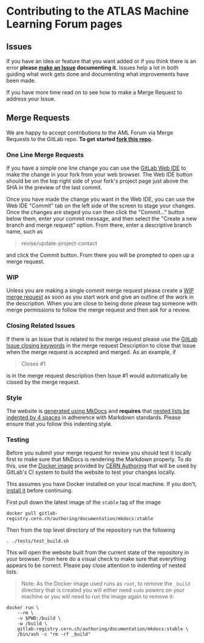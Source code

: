 # Contributing to the ATLAS Machine Learning Forum pages


## Issues

If you have an idea or feature that you want added or if you think there is an error **please [make an Issue][1] documenting it.**
Issues help a lot in both guiding what work gets done and documenting what improvements have been made.

If you have more time read on to see how to make a Merge Request to address your Issue.

[1]: https://gitlab.cern.ch/atlasml/information-and-resources/issues/new?issue


## Merge Requests

We are happy to accept contributions to the AML Forum via Merge Requests to the GitLab repo.
**To get started [fork this repo][2].**

[2]: https://gitlab.cern.ch/atlasml/information-and-resources/forks/new


### One Line Merge Requests

If you have a simple one line change you can use the [GitLab Web IDE][3] to make the change in your fork from your web browser.
The Web IDE button should be on the top right side of your fork's project page just above the SHA in the preview of the last commit.

Once you have made the change you want in the Web IDE, you can use the Web IDE "Commit" tab on the left side of the screen to stage your changes.
Once the changes are staged you can then click the "Commit..." button below them, enter your commit message, and then select the "Create a new branch and merge request" option.
From there, enter a descriptive branch name, such as

> revise/update-project-contact

and click the Commit button.
From there you will be prompted to open up a merge request.

[3]: https://docs.gitlab.com/ee/user/project/web_die/


### WIP

Unless you are making a single commit merge request please create a [WIP merge request][4] as soon as you start work and give an outline of the work in the description.
When you are close to being done please tag someone with merge permissions to follow the merge request and then ask for a review.

[4]: https://docs.gitlab.com/ee/user/project/merge_requests/work_in_progress_merge_requests.html


### Closing Related Issues

If there is an Issue that is related to the merge request please use the [GitLab Issue closing keywords][5] in the merge request Description to close that Issue when the merge request is accepted and merged.
As an example, if

> Closes #1

is in the merge request description then Issue #1 would automatically be closed by the merge request.

[5]: https://docs.gitlab.com/ee/user/project/issues/automatic_issue_closing.html


### Style

The website is [generated using MkDocs][6] and **requires** that [nested lists be indented by 4 spaces][7] in adherence with Markdown standards.
Please ensure that you follow this indenting style.

[6]: https://gitlab.cern.ch/authoring/documentation/mkdocs
[7]: https://commonmark.org/help/tutorial/10-nestedLists.html


### Testing

Before you submit your merge request for review you should test it locally first to make sure that MkDocs is rendering the Markdown properly.
To do this, use the [Docker image][8] provided by [CERN Authoring][9] that will be used by GitLab's CI system to build the website to test your changes locally.

This assumes you have Docker installed on your local machine.
If you don't, [install it][10] before continuing.

First pull down the latest image of the `stable` tag of the image

```
docker pull gitlab-registry.cern.ch/authoring/documentation/mkdocs:stable
```

Then from the top level directory of the repository run the following

```
. ./tests/test_build.sh
```

This will open the website built from the current state of the repository in your browser.
From here do a visual check to make sure that everything appears to be correct.
Please pay close attention to indenting of nested lists.

> Note: As the Docker image used runs as `root`, to remove the `_build` directory that is created you will either need `sudo` powers on your machine or you will need to run the image again to remove it:

```
docker run \
    --rm \
    -v $PWD:/build \
    -w /build \
    gitlab-registry.cern.ch/authoring/documentation/mkdocs:stable \
    /bin/ash -c "rm -rf _build"
```

[8]: https://gitlab.cern.ch/authoring/documentation/mkdocs/blob/master/Dockerfile
[9]: https://authoring.web.cern.ch/authoring/
[10]: https://docs.docker.com/install/
